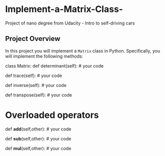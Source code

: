 # Implement-a-Matrix-Class-
Project of nano degree from Udacity - Intro to self-driving cars


## Project Overview

In this project you will implement a `Matrix` class in Python. Specifically, you will implement the following methods:

class Matrix:
  def determinant(self):
      # your code

  def trace(self):
      # your code

  def inverse(self):
      # your code

  def transpose(self):
     # your code

  # Overloaded operators

  def __add__(self,other):
    # your code

  def __sub__(self,other):
    # your code

  def __mul__(self,other):
    # your code
